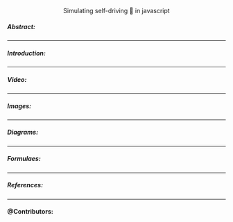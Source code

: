 <p
align="center" 
> Simulating self-driving 🚗 in javascript
</p>


##### Abstract:

---

##### Introduction:

---

##### Video:


---

##### Images:


---

##### Diagrams:


---

##### Formulaes:


---

##### References:



---

#### @Contributors:
